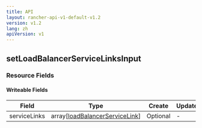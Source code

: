 ```yaml
---
title: API
layout: rancher-api-v1-default-v1.2
version: v1.2
lang: zh
apiVersion: v1
---
```


## setLoadBalancerServiceLinksInput



### Resource Fields

#### Writeable Fields

Field | Type | Create | Update | Default | Notes
---|---|---|---|---|---
serviceLinks | array[[loadBalancerServiceLink]({{site.baseurl}}/rancher/{{page.version}}/{{page.lang}}/api/{{page.apiVersion}}/api-resources/loadBalancerServiceLink/)] | Optional | - | - | 



<br>
